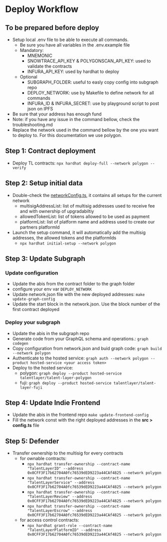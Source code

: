 # Deploy Workflow

## To be prepared before deploy

- Setup local .env file to be able to execute all commands.
  - Be sure you have all variables in the .env.example file
  - Mandatory:
    - MNEMONIC
    - SNOWTRACE_API_KEY & POLYGONSCAN_API_KEY: used to validate the contracts
    - INFURA_API_KEY: used by hardhat to deploy
  - Optional
    - SUBGRAPH_FOLDER: useful to easly copy config into subgraph repo
    - DEPLOY_NETWORK: use by Makefile to define network for all commands
    - INFURA_ID & INFURA_SECRET: use by playground script to post json on IPFS
- Be sure that your address has enough fund
- Note: if you have any issue in the command bellow, check the troubleshooting.md
- Replace the network used in the command bellow by the one you want to deploy to. For this documentation we use polygon.

## Step 1: Contract deployment

- Deploy TL contracts: `npx hardhat deploy-full --network polygon --verify`

## Step 2: Setup initial data

- Double-check the [networkConfig.ts](../networkConfig.ts), it contains all setups for the current network
  - multisigAddressList: list of multisig addresses used to receive fee and with ownership of upgradabiltiy
  - allowedTokenList: list of tokens allowed to be used as payment
  - platformList: list of platform name and address used to create our partners platformId
- Launch the setup command, it will automatically add the multisig addresses, the allowed tokens and the platformIds
  - `npx hardhat initial-setup --network polygon`

## Step 3: Update Subgraph

### Update configuration

- Update the abis from the contract folder to the graph folder
- configure your env var `DEPLOY_NETWORK`
- Update network.json file with the new deployed addresses: `make update-graph-config`
- Update the start block in the network.json. Use the block number of the first contract deployed

### Deploy your subgraph

- Update the abis in the subgraph repo
- Generate code from your GraphQL schema and operations.: `graph codegen`
- Copy configuration from network.json and buid graph code: `graph build --network polygon`
- Authenticate to the hosted service: `graph auth --network polygon --product hosted-service <your access token>`
- Deploy to the hosted service:
  - polygon: `graph deploy --product hosted-service talentlayer/talent-layer-polygon`
  - fuji: `graph deploy --product hosted-service talentlayer/talent-layer-fuji`

## Step 4: Update Indie Frontend

- Update the abis in the frontend repo `make update-frontend-config`
- Fill the network const with the right deployed addresses in the **src > config.ts** file

## Step 5: Defender

- Transfer ownership to the multisig for every contracts
  - for ownable contracts:
    - `npx hardhat transfer-ownership --contract-name "TalentLayerID" --address 0x0CFF3F17b62704A0fc76539dED9223a44CAf4825 --network polygon`
    - `npx hardhat transfer-ownership --contract-name "TalentLayerService" --address 0x0CFF3F17b62704A0fc76539dED9223a44CAf4825 --network polygon`
    - `npx hardhat transfer-ownership --contract-name "TalentLayerReview" --address 0x0CFF3F17b62704A0fc76539dED9223a44CAf4825 --network polygon`
    - `npx hardhat transfer-ownership --contract-name "TalentLayerEscrow" --address 0x0CFF3F17b62704A0fc76539dED9223a44CAf4825 --network polygon`
  - for access control contracts:
    - `npx hardhat grant-role --contract-name "TalentLayerPlatformID" --address 0x0CFF3F17b62704A0fc76539dED9223a44CAf4825 --network polygon`
